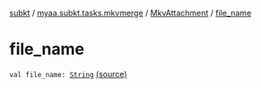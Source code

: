 [subkt](../../index.md) / [myaa.subkt.tasks.mkvmerge](../index.md) / [MkvAttachment](index.md) / [file_name](./file_name.md)

# file_name

`val file_name: `[`String`](https://kotlinlang.org/api/latest/jvm/stdlib/kotlin/-string/index.html) [(source)](https://github.com/Myaamori/SubKt/blob/0.1.7/src/main/kotlin/myaa/subkt/tasks/mkvmerge/mkvmerge.kt#L18)